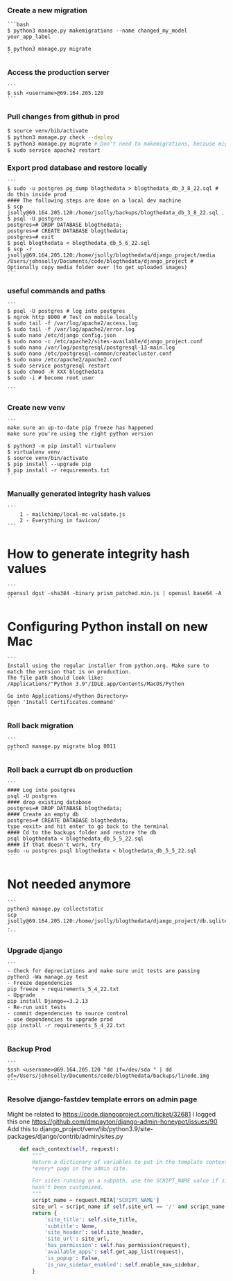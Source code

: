 
### Create a new migration
    ```bash
    $ python3 manage.py makemigrations --name changed_my_model your_app_label

    $ python3 manage.py migrate
    ```

### Access the production server
    ```
    $ ssh <username>@69.164.205.120
    ```

### Pull changes from github in prod
  ```bash
  $ source venv/bib/activate
  $ python3 manage.py check --deploy
  $ python3 manage.py migrate # Don't need to makemigrations, because migrations are already in /migrations
  $ sudo service apache2 restart  
  ```

### Export prod database and restore locally
    ```
    $ sudo -u postgres pg_dump blogthedata > blogthedata_db_3_8_22.sql # do this inside prod
    #### The following steps are done on a local dev machine
    $ scp jsolly@69.164.205.120:/home/jsolly/backups/blogthedata_db_3_8_22.sql .
    $ psql -U postgres
    postgres=# DROP DATABASE blogthedata;
    postgres=# CREATE DATABASE blogthedata;
    postgres=# exit
    $ psql blogthedata < blogthedata_db_5_6_22.sql
    $ scp -r jsolly@69.164.205.120:/home/jsolly/blogthedata/django_project/media /Users/johnsolly/Documents/code/blogthedata/django_project # Optionally copy media folder over (to get uploaded images)
    ```

### useful commands and paths
    ```
    $ psql -U postgres # log into postgres
    $ ngrok http 8000 # Test on mobile locally
    $ sudo tail -f /var/log/apache2/access.log
    $ sudo tail -f /var/log/apache2/error.log
    $ sudo nano /etc/django_config.json 
    $ sudo nano -c /etc/apache2/sites-available/django_project.conf
    $ sudo nano /var/log/postgresql/postgresql-13-main.log
    $ sudo nano /etc/postgresql-common/createcluster.conf 
    $ sudo nano /etc/apache2/apache2.conf
    $ sudo service postgresql restart
    $ sudo chmod -R XXX blogthedata
    $ sudo -i # become root user
    
    ```

### Create new venv
    ```
    make sure an up-to-date pip freeze has happened
    make sure you're using the right python version

    $ python3 -m pip install virtualenv
    $ virtualenv venv
    $ source venv/bin/activate
    $ pip install --upgrade pip
    $ pip install -r requirements.txt
    ```

### Manually generated integrity hash values
    ```
        1 - mailchimp/local-mc-validate.js
        2 - Everything in favicon/
    ```

# How to generate integrity hash values
    ```
    openssl dgst -sha384 -binary prism_patched.min.js | openssl base64 -A
    ```

# Configuring Python install on new Mac
    ```
    Install using the regular installer from python.org. Make sure to match the version that is on production.
    The file path should look like:
    /Applications/"Python 3.9"/IDLE.app/Contents/MacOS/Python

    Go into Applications/<Python Directory>
    Open 'Install Certificates.command'
    ```


 ### Roll back migration
    ```
    python3 manage.py migrate blog 0011
    ```

 ### Roll back a currupt db on production
    ```
    #### Log into postgres
    psql -U postgres
    #### drop existing database
    postgres=# DROP DATABASE blogthedata;
    #### Create an empty db
    postgres=# CREATE DATABASE blogthedata;
    type <exit> and hit enter to go back to the terminal
    #### Cd to the backups folder and restore the db
    psql blogthedata < blogthedata_db_5_5_22.sql
    #### If that doesn't work, try
    sudo -u postgres psql blogthedata < blogthedata_db_5_5_22.sql
    ```

# Not needed anymore
    ```
    python3 manage.py collectstatic
    scp jsolly@69.164.205.120:/home/jsolly/blogthedata/django_project/db.sqlite3 .
    ```

### Upgrade django
    ```
    - Check for depreciations and make sure unit tests are passing
    python3 -Wa manage.py test
    - Freeze dependencies
    pip freeze > requirements_5_4_22.txt
    - Upgrade
    pip install Django==3.2.13
    - Re-run unit tests
    - commit dependencies to source control
    - use dependencies to upgrade prod
    pip install -r requirements_5_4_22.txt
    ```
### Backup Prod
    ```
    $ssh <username>@69.164.205.120 "dd if=/dev/sda " | dd of=/Users/johnsolly/Documents/code/blogthedata/backups/linode.img
    ```

### Resolve django-fastdev template errors on admin page
Might be related to https://code.djangoproject.com/ticket/32681
I logged this one https://github.com/dmpayton/django-admin-honeypot/issues/90 
Add this to
django_project/venv/lib/python3.9/site-packages/django/contrib/admin/sites.py
```py
    def each_context(self, request):
        """
        Return a dictionary of variables to put in the template context for
        *every* page in the admin site.

        For sites running on a subpath, use the SCRIPT_NAME value if site_url
        hasn't been customized.
        """
        script_name = request.META['SCRIPT_NAME']
        site_url = script_name if self.site_url == '/' and script_name else self.site_url
        return {
            'site_title': self.site_title,
            'subtitle': None,
            'site_header': self.site_header,
            'site_url': site_url,
            'has_permission': self.has_permission(request),
            'available_apps': self.get_app_list(request),
            'is_popup': False,
            'is_nav_sidebar_enabled': self.enable_nav_sidebar,
        }
```